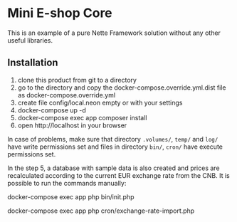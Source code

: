 Mini E-shop Core
================

This is an example of a pure Nette Framework solution without any other useful libraries.

Installation
------------

1. clone this product from git to a directory
2. go to the directory and copy the docker-compose.override.yml.dist file as docker-compose.override.yml
3. create file config/local.neon empty or with your settings
4. docker-compose up -d
5. docker-compose exec app composer install
6. open http://localhost in your browser

In case of problems, make sure that directory `.volumes/`, `temp/` and `log/` have write permissions set and files in directory `bin/`, `cron/` have execute permissions set.

In the step 5, a database with sample data is also created and prices are recalculated according to the current EUR exchange rate from the CNB.
It is possible to run the commands manually:

docker-compose exec app php bin/init.php

docker-compose exec app php cron/exchange-rate-import.php







